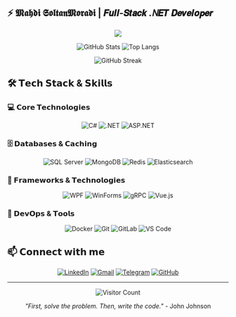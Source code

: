 ##  ⚡ 𝕸𝖆𝖍𝖉𝖎 𝕾𝖔𝖑𝖙𝖆𝖓𝕸𝖔𝖗𝖆𝖉𝖎 | 𝙁𝙪𝙡𝙡-𝙎𝙩𝙖𝙘𝙠 .𝘕𝙀𝙏 𝘿𝙚𝙫𝙚𝙡𝙤𝙥𝙚𝙧

<p align="center">
  <img src="https://readme-typing-svg.herokuapp.com/?font=JetBrains+Mono&color=00ff88&size=25&center=true&vCenter=true&width=500&height=70&duration=4000&lines=𝙃𝙚𝙡𝙡𝙤+𝙒𝙤𝙧𝙡𝙙!+👋;.𝙉𝙀𝙏+𝘼𝙧𝙘𝙝𝙞𝙩𝙚𝙘𝙩+🏗️;𝘽𝙖𝙘𝙠-𝙀𝙣𝙙+𝙎𝙥𝙚𝙘𝙞𝙖𝙡𝙞𝙨𝙩+🚀;𝙈𝙞𝙘𝙧𝙤𝙨𝙚𝙧𝙫𝙞𝙘𝙚𝙨+𝙀𝙣𝙩𝙝𝙪𝙨𝙞𝙖𝙨𝙩+🔧" />
</p>

<div align="center">
  
  ![GitHub Stats](https://github-readme-stats.vercel.app/api?username=mahdisoltanmoradi&show_icons=true&count_private=true&include_all_commits=true&theme=radical&hide_border=true&bg_color=0d1117&title_color=00ff88&icon_color=00ff88&text_color=ffffff)
  ![Top Langs](https://github-readme-stats.vercel.app/api/top-langs/?username=mahdisoltanmoradi&layout=compact&theme=radical&hide_border=true&bg_color=0d1117&title_color=00ff88&text_color=ffffff)
  
  ![GitHub Streak](https://streak-stats.demolab.com?user=mahdisoltanmoradi&theme=radical&hide_border=true&background=0D1117&ring=00FF88&fire=00FF88&currStreakLabel=00FF88)
  
</div>

## 🛠️ 𝗧𝗲𝗰𝗵 𝗦𝘁𝗮𝗰𝗸 & 𝗦𝗸𝗶𝗹𝗹𝘀

### 💻 𝗖𝗼𝗿𝗲 𝗧𝗲𝗰𝗵𝗻𝗼𝗹𝗼𝗴𝗶𝗲𝘀
<div align="center">

![C#](https://img.shields.io/badge/C%23-%23239120.svg?style=for-the-badge&logo=c-sharp&logoColor=white&labelColor=black&color=239120)
![.NET](https://img.shields.io/badge/.NET-5C2D91?style=for-the-badge&logo=.net&logoColor=white&labelColor=black)
![ASP.NET](https://img.shields.io/badge/ASP.NET-%23512BD4.svg?style=for-the-badge&logo=.net&logoColor=white&labelColor=black)

</div>

### 🗄️ 𝗗𝗮𝘁𝗮𝗯𝗮𝘀𝗲𝘀 & 𝗖𝗮𝗰𝗵𝗶𝗻𝗴
<div align="center">

![SQL Server](https://img.shields.io/badge/Microsoft%20SQL%20Server-CC2927?style=for-the-badge&logo=microsoft%20sql%20server&logoColor=white&labelColor=black)
![MongoDB](https://img.shields.io/badge/MongoDB-%234ea94b.svg?style=for-the-badge&logo=mongodb&logoColor=white&labelColor=black)
![Redis](https://img.shields.io/badge/Redis-%23DD0031.svg?style=for-the-badge&logo=redis&logoColor=white&labelColor=black)
![Elasticsearch](https://img.shields.io/badge/Elasticsearch-005571?style=for-the-badge&logo=elasticsearch&logoColor=white&labelColor=black)

</div>

### 🎯 𝗙𝗿𝗮𝗺𝗲𝘄𝗼𝗿𝗸𝘀 & 𝗧𝗲𝗰𝗵𝗻𝗼𝗹𝗼𝗴𝗶𝗲𝘀
<div align="center">

![WPF](https://img.shields.io/badge/WPF-%23512BD4.svg?style=for-the-badge&logo=.net&logoColor=white&labelColor=black)
![WinForms](https://img.shields.io/badge/WinForms-%230078D6.svg?style=for-the-badge&logo=windows&logoColor=white&labelColor=black)
![gRPC](https://img.shields.io/badge/gRPC-%230080FF.svg?style=for-the-badge&logo=grpc&logoColor=white&labelColor=black)
![Vue.js](https://img.shields.io/badge/Vue.js-%234FC08D.svg?style=for-the-badge&logo=vue.js&logoColor=white&labelColor=black)

</div>

### 🚀 𝗗𝗲𝘃𝗢𝗽𝘀 & 𝗧𝗼𝗼𝗹𝘀
<div align="center">

![Docker](https://img.shields.io/badge/Docker-%230db7ed.svg?style=for-the-badge&logo=docker&logoColor=white&labelColor=black)
![Git](https://img.shields.io/badge/Git-%23F05033.svg?style=for-the-badge&logo=git&logoColor=white&labelColor=black)
![GitLab](https://img.shields.io/badge/GitLab-%23FC6D26.svg?style=for-the-badge&logo=gitlab&logoColor=white&labelColor=black)
![VS Code](https://img.shields.io/badge/VS%20Code-%23007ACC.svg?style=for-the-badge&logo=visual-studio-code&logoColor=white&labelColor=black)

</div>


## 📫 𝗖𝗼𝗻𝗻𝗲𝗰𝘁 𝘄𝗶𝘁𝗵 𝗺𝗲

<div align="center">

[![LinkedIn](https://img.shields.io/badge/LinkedIn-%230A66C2.svg?style=for-the-badge&logo=linkedin&logoColor=white)](https://linkedin.com/in/your-profile)
[![Gmail](https://img.shields.io/badge/Gmail-%23EA4335.svg?style=for-the-badge&logo=gmail&logoColor=white)](mailto:your.email@gmail.com)
[![Telegram](https://img.shields.io/badge/Telegram-%2326A5E4.svg?style=for-the-badge&logo=telegram&logoColor=white)](https://t.me/your-username)
[![GitHub](https://img.shields.io/badge/GitHub-%23181717.svg?style=for-the-badge&logo=github&logoColor=white)](https://github.com/mahdisoltanmoradi)

</div>

---

<div align="center">
  
  ![Visitor Count](https://komarev.com/ghpvc/?username=mahdisoltanmoradi&color=00ff88&style=flat-square)
  
  *"First, solve the problem. Then, write the code."* - John Johnson
  
</div>
